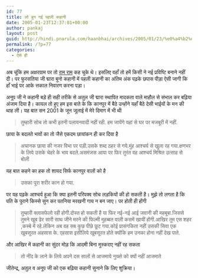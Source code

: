 ```yaml
---
id: 77
title: लो बुन गई पहली कहानी
date: 2005-01-23T12:37:01+00:00
author: pankaj
layout: post
guid: http://hindi.pnarula.com/haanbhai/archives/2005/01/23/%e0%a4%b2%e0%a5%8b-%e0%a4%ac%e0%a5%81%e0%a4%a8-%e0%a4%97%e0%a4%88-%e0%a4%aa%e0%a4%b9%e0%a4%b2%e0%a5%80-%e0%a4%95%e0%a4%b9%e0%a4%be%e0%a4%a8%e0%a5%80/
permalink: /?p=77
categories:
  - ऐसे ही
---
```

अब चूंकि हम अक्षरग्राम पर तो [राम राम](http://akshargram.com/2005/01/23/159/) कह चुके थे। इसलिए वहाँ तो हमें किसी ने नई प्रविष्टि बनाने नहीं दी। पर फुरसतिया जी द्मारा बुनो कहानी में पहली कहानी का अंतिम अंक पढ़के छपास पीड़ा ऐसी जागी कि हाँ भाई पर आके त्तकाल निवारण करना पड़ा।

अनूप जी ने कहानी बड़े ही सही तरीके से अतुल जी द्मारा स्थापित मादकता वाले माहौल से संभाल कर बढ़िया अंजाम दिया है। कायल तो हुए हम इस बाते के कि कानपुर में बैठे उन्होंने यहाँ बैठे देसी भाईयों के मन की थाह ली। यह बात सन 2001 के जून जूलाई में मेरे दिमाग में भी थी

> तुम्हारी सोच तो कभी इतनी पलायनवादी नहीं रही. हम जायेंगे यहां से घर पर मजबूरी में नहीं.

छाया के बदलते भावों का तो जैसे एकदम छायांकन ही कर दिया है

> अचानक छाया की नजर विभा पर पड़ी.उसके शब्द ठहर से गये.मुंह आश्चर्य से खुला रह गया.क्षणभर के लिये उसके चेहरे के भाव बदले.असमंजस आया पर फिर तुरंत वह आश्चर्य मिश्रित उत्साह से बोली

यह बात कहने का हक तो शायद सिर्फ कानपुर वालों को है

> उसका पूरा शरीर कान हो गया.

पर यह पढ़के आश्चर्य हूआ कि क्या इतनी परिपक्व सोच लड़कियों की हो सकती है। मुझे तो लगता है कि पति के पुराने किस्से सुन कर पतनिया मरखनी गाय न बन जाए। पर होती ही होंगी

> तुम्हारी क्लासफेलो रही होगी.दोस्त हो सकती है या फिर नई-नई आई जवानी की महबूबा.जिससे तुमने खूब ढेर सारी साथ जीने मरने की फिल्मी मुहब्बत वाली कसमें खायीं होंगी.आखिर तुम एस शहर ,कस्बे में रहे.लेकिन अब वह सब कुछ पीछे छूट गया.कोई प्रासंगकिता नहीं उसकी सिवा एक खूबसूरत अहसास के. एहसास इसीलिये खूबसूरत होते क्योंकि हम उनका होना नहीं देख पाते.

और आखिर में कहानी का सुंदर मोड़ कि आदमी बिना मुस्कराए नहीं रह सकता

> तो नींद के लाने के लिये अपने दस सालों से आजमाये नुख्से को क्यों नहीं आजमाते

जीतेन्द्र, अतुल व अनूप जी को एक बढ़िया कहानी सुनाने कि लिए शुक्रिया।
